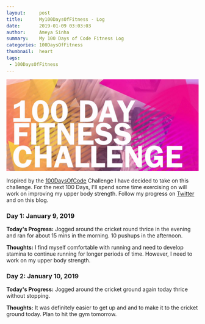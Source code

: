 ```yaml
---
layout:     post
title:      My100DaysOfFitness - Log
date:       2019-01-09 03:03:03
author:     Ameya Sinha
summary:    My 100 Days of Code Fitness Log
categories: 100DaysOfFitness
thumbnail:  heart
tags:
 - 100DaysOfFitness
---
```

![Image of Microsoft][1]

[1]: /images/100DaysOfFitness.jpg

Inspired by the [100DaysOfCode][2] Challenge I have decided to take on this challenge. For the next 100 Days, I'll spend some time exercising on will work on improving my upper body strength. Follow my progress on [Twitter][3] and on this blog.

[2]: https://www.100daysofcode.com/
[3]: https://twitter.com/ameyanator

### Day 1: January 9, 2019

**Today's Progress:** Jogged around the cricket round thrice in the evening and ran for about 15 mins in the morning. 10 pushups in the afternoon.

**Thoughts:** I find myself comfortable with running and need to develop stamina to continue running for longer periods of time. However, I need to work on my upper body strength.

### Day 2: January 10, 2019

**Today's Progress:** Jogged around the cricket ground again today thrice without stopping.

**Thoughts:** It was definitely easier to get up and and to make it to the cricket ground today. Plan to hit the gym tomorrow.
